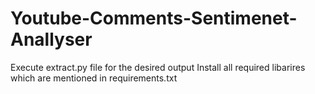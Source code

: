 # Youtube-Comments-Sentimenet-Anallyser
Execute extract.py file for the desired output
Install all required libarires which are mentioned in requirements.txt
